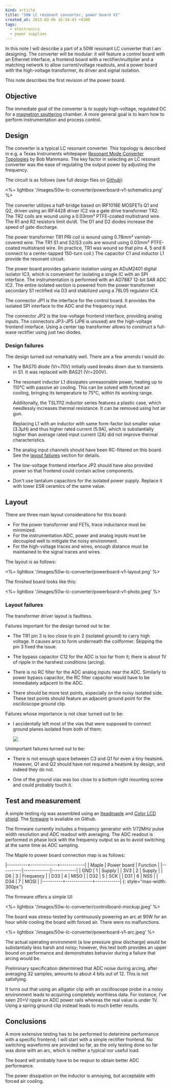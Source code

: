 ```yaml
---
kind: article
title: "50W LC resonant converter, power board V1"
created_at: 2015-02-06 16:54:43 +0300
tags:
  - electronics
  - power supplies
---
```


In this note I will describe a part of a 50W resonant LC converter that I
am designing. The converter will be modular: it will feature a control board
with an Ethernet interface, a frontend board with a rectifier/multiplier and
a matching network to allow current/voltage readouts, and a power board
with the high-voltage transformer, its driver and signal isolation.

This note describes the first revision of the power board.

<!--more-->

Objective
---------

The immediate goal of the converter is to supply high-voltage, regulated DC
for a [magnetron sputtering](https://en.wikipedia.org/wiki/Sputter_deposition)
chamber. A more general goal is to learn how to perform instrumentation and
process control.

Design
------

The converter is a typical LC resonant converter. This topology is
described in e.g. a Texas Instruments whitepaper
[Resonant Mode Converter Topologies](http://www.ti.com/lit/ml/slup085/slup085.pdf)
by Bob Mammano. The key factor in selecting an LC resonant converter
was the ease of regulating the output power by adjusting the frequency.

The circuit is as follows (see full design files on
[Github](https://github.com/whitequark/50w-modular-psu/tree/master/powerboard-v1)):

<%= lightbox '/images/50w-lc-converter/powerboard-v1-schematics.png' %>

The converter utilizes a half-bridge based on IRF1018E MOSFETs Q1 and Q2, driven
using an IRF4428 driver IC2 via a gate drive transformer TR2. The TR2
coils are wound using a 0.03mm² PTFE-coated multistrand wire. The R1 and R2
resistors limit dv/dt. The D1 and D2 diodes increase the speed of gate discharge.

The power transformer TR1 PRI coil is wound using 0.78mm² varnish-covered wire.
The TR1 S1 and S2/S3 coils are wound using 0.03mm² PTFE-coated multistrand wire.
(In practice, TR1 was wound so that pins 4, 5 and 6 connect to a center-tapped
150-turn coil.) The capacitor C1 and inductor L1 provide the resonant circuit.

The power board provides galvanic isolation using an ADuM2401 digital isolator IC3,
which is convenient for isolating a single IC with an SPI interface.
The instrumentation is performed with an AD7887 12-bit SAR ADC IC2.
The entire isolated section is powered from the power transformer secondary S1
rectified via D3 and stabilized using a 78L05 regulator IC4.

The connector JP1 is the interface for the control board. It provides the isolated
SPI interface to the ADC and the frequency input.

The connector JP2 is the low-voltage frontend interface, providing analog inputs.
The connectors JP3-JP5 (JP6 is unused) are the high-voltage frontend interface.
Using a center tap transformer allows to construct a full-wave rectifier
using just two diodes.

### Design failures

The design turned out remarkably well. There are a few amends I would do:

  * The BAS70 diode (Vr=70V) initially used breaks down due to transients
    in S1. It was replaced with BAS21 (Vr=200V).

  * The resonant inductor L1 dissipates unreasonable power, heating up
    to 110°C with passive air cooling. This can be solved with forced
    air cooling, bringing its temperature to 75°C, within its working
    range.

    Addiitonally, the TSL1112 inductor series features a plastic
    case, which needlessly increases thermal resistance. It can be removed
    using hot air gun.

    Replacing L1 with an inductor with same form-factor but smaller
    value (3.3µH) and thus higher rated current (5.9A), which is
    substantially higher than average rated input current (2A)
    did not improve thermal characteristics.

  * The analog input channels should have been RC-filtered on this board.
    See the [layout failures](#layout-failures) section for details.

  * The low-voltage frontend interface JP2 should have also provided
    power so that frontend could contain active components.

  * Don't use tantalum capacitors for the isolated power supply.
    Replace it with lower ESR ceramics of the same value.

Layout
------

There are three main layout considerations for this board:

  * For the power transformer and FETs, trace inductance must be minimized.
  * For the instrumentation ADC, power and analog inputs must be decoupled
    well to mitigate the noisy environment.
  * For the high-voltage traces and wires, enough distance must be
    maintained to the signal traces and wires.

The layout is as follows:

<%= lightbox '/images/50w-lc-converter/powerboard-v1-layout.png' %>

The finished board looks like this:

<%= lightbox '/images/50w-lc-converter/powerboard-v1-photo.jpeg' %>

### Layout failures

The transformer driver layout is faultless.

Failures important for the design turned out to be:

  * The TR1 pin 3 is too close to pin 2 (isolated ground) to carry high
    voltage. It causes arcs to form underneath the coilformer.
    Skipping the pin 3 fixed the issue.

  * The bypass capacitor C12 for the ADC is too far from it; there is
    about 1V of ripple in the harshest conditions (arcing).

  * There is no RC filter for the ADC analog inputs near the ADC. Similarly
    to power bypass capacitor, the RC filter capacitor would have to be
    immediately adjacent to the ADC.

  * There should be more test points, especially on the noisy isolated side.
    These test points should feature an adjacent ground point for
    the oscilloscope ground clip.

Failures whose importance is not clear turned out to be:

  * I accidentally left most of the vias that were supposed to connect
    ground planes isolated from both of them:

    ![](/images/50w-lc-converter/via-fail.png)

Unimportant failures turned out to be:

  * There is not enough space between C3 and Q1 for even a tiny heatsink.
    However, Q1 and Q2 should have not required a heatsink by design,
    and indeed they do not.

  * One of the ground vias was too close to a bottom right mounting screw
    and could probably touch it.

Test and measurement
--------------------

A simple testing rig was assembled using an [Iteadmaple][] and [Color LCD shield][colorlcd].
The [firmware][] is available on Github.

[firmware]: https://github.com/whitequark/50w-modular-psu/tree/master/firmware-maple

The firmware currently includes a frequency generator with 1/72MHz pulse width resolution
and ADC readout with averaging. The ADC readout is performed in phase lock with the frequency
output so as to avoid switching at the same time as ADC sampling.

The Maple to power board connection map is as follows:

|----------+-------------+------------|
| Maple    | Power board | Function   |
|----------|-------------|------------|
| GND      | 1           | Supply     |
| 3V3      | 2           | Supply     |
| D6       | 3           | Frequency  |
| D33      | 4           | MISO       |
| D32      | 5           | SCK        |
| D31      | 6           | NSS        |
| D34      | 7           | MOSI       |
|----------+-------------+------------|
{: style="max-width: 300px"}

The firmware offers a simple UI:

<%= lightbox '/images/50w-lc-converter/controlboard-mockup.jpeg' %>

The board was stress-tested by continuously powering an arc at 90W for an hour
while cooling the board with forced air. There were no malfunctions.

<%= lightbox '/images/50w-lc-converter/powerboard-v1-arc.jpeg' %>

The actual operating environment (a low pressure glow discharge) would be
substantially less harsh and noisy; however, this test both provides
an upper bound on performance and demonstrates behavior during a failure
that arcing would be.

Preliminary specification determined that ADC noise during arcing, after averaging
32 samples, amounts to about 4 bits out of 12. This is not satisfying.

It turns out that using an alligator clip with an oscilloscope probe in a noisy
environment leads to acquiring completely worthless data. For instance,
I've seen 20+V ripple on ADC power rails whereas the real value is under 1V.
Using a spring ground clip instead leads to much better results.

[iteadmaple]: http://imall.iteadstudio.com/im120411012.html
[colorlcd]: http://www.elecfreaks.com/store/color-lcd-shield-shdcls-p-462.html

Conclusions
-----------

A more extensive testing has to be performed to determine performance with a specific
frontend; I will start with a simple rectifier frontend. No switching waveforms
are provided so far, as the only testing done so far was done with an arc,
which is neither a typical nor useful load.

The board will probably have to be respun to obtain better ADC performance.

The power dissipation on the inductor is annoying, but acceptable with forced
air cooling.
